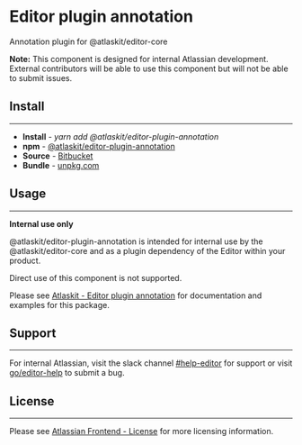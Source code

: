 # Editor plugin annotation

Annotation plugin for @atlaskit/editor-core

**Note:** This component is designed for internal Atlassian development.
External contributors will be able to use this component but will not be able to submit issues.

## Install
---
- **Install** - *yarn add @atlaskit/editor-plugin-annotation*
- **npm** - [@atlaskit/editor-plugin-annotation](https://www.npmjs.com/package/@atlaskit/editor-plugin-annotation)
- **Source** - [Bitbucket](https://bitbucket.org/atlassian/atlassian-frontend/src/master/packages/editor/editor-plugin-annotation)
- **Bundle** - [unpkg.com](https://unpkg.com/@atlaskit/editor-plugin-annotation/dist/)

## Usage
---
**Internal use only**

@atlaskit/editor-plugin-annotation is intended for internal use by the @atlaskit/editor-core and as a plugin dependency of the Editor within your product.

Direct use of this component is not supported.

Please see [Atlaskit - Editor plugin annotation](https://atlaskit.atlassian.com/packages/editor/editor-plugin-annotation) for documentation and examples for this package.

## Support
---
For internal Atlassian, visit the slack channel [#help-editor](https://atlassian.slack.com/archives/CFG3PSQ9E) for support or visit [go/editor-help](https://go/editor-help) to submit a bug.
## License
---
 Please see [Atlassian Frontend - License](https://hello.atlassian.net/wiki/spaces/AF/pages/2589099144/Documentation#License) for more licensing information.